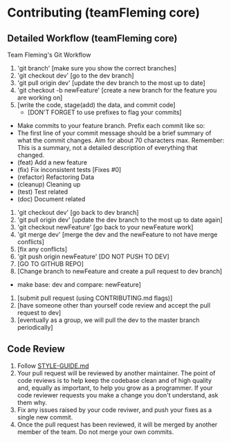 # Contributing (teamFleming core)

## Detailed Workflow (teamFleming core)
<!-- Git workflow (teamFleming) -->
Team Fleming's Git Workflow
1. 'git branch' [make sure you show the correct branches]
1. 'git checkout dev' [go to the dev branch]
1. 'git pull origin dev' [update the dev branch to the most up to date]
1. 'git checkout -b newFeature' [create a new branch for the feature you are working on]
1. [write the code, stage(add) the data, and commit code]
	- [DON'T FORGET to use prefixes to flag your commits]
  - Make commits to your feature branch. Prefix each commit like so:
  - The first line of your commit message should be a brief summary of what the
  commit changes. Aim for about 70 characters max. Remember: This is a summary,
  not a detailed description of everything that changed.
  - (feat) Add a new feature
  - (fix) Fix inconsistent tests [Fixes #0]
  - (refactor) Refactoring Data
  - (cleanup) Cleaning up 
  - (test) Test related
  - (doc) Document related
1. 'git checkout dev' [go back to dev branch]
1. 'git pull origin dev' [update the dev branch to the most up to date again]
1. 'git checkout newFeature' [go back to your newFeature work]
1. 'git merge dev' [merge the dev and the newFeature to not have merge conflicts]
1. [fix any conflicts]
1. 'git push origin newFeature' [DO NOT PUSH TO DEV]
1. [GO TO GITHUB REPO]
1. [Change branch to newFeature and create a pull request to dev branch]
  - make base: dev and compare: newFeature]
1. [submit pull request (using CONTRIBUTING.md flags)]
1. [have someone other than yourself code review and accept the pull request to dev]
1. [eventually as a group, we will pull the dev to the master branch periodically]

## Code Review

1. Follow [STYLE-GUIDE.md](STYLE-GUIDE.md)
1. Your pull request will be reviewed by another maintainer. The point of code
   reviews is to help keep the codebase clean and of high quality and, equally
   as important, to help you grow as a programmer. If your code reviewer
   requests you make a change you don't understand, ask them why.
1. Fix any issues raised by your code reviwer, and push your fixes as a single
   new commit.
1. Once the pull request has been reviewed, it will be merged by another member of the team. Do not merge your own commits.



